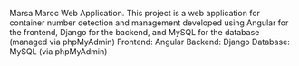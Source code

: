 Marsa Maroc Web Application.
This project is a web application for container number detection and management developed using Angular for the frontend,
Django for the backend, and MySQL for the database (managed via phpMyAdmin)
Frontend: Angular
Backend: Django
Database: MySQL (via phpMyAdmin)

